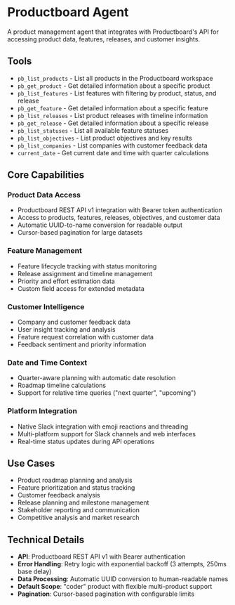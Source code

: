 # Productboard Agent

A product management agent that integrates with Productboard's API for accessing product data, features, releases, and customer insights.

## Tools

- `pb_list_products` - List all products in the Productboard workspace
- `pb_get_product` - Get detailed information about a specific product
- `pb_list_features` - List features with filtering by product, status, and release
- `pb_get_feature` - Get detailed information about a specific feature
- `pb_list_releases` - List product releases with timeline information
- `pb_get_release` - Get detailed information about a specific release
- `pb_list_statuses` - List all available feature statuses
- `pb_list_objectives` - List product objectives and key results
- `pb_list_companies` - List companies with customer feedback data
- `current_date` - Get current date and time with quarter calculations

## Core Capabilities

### Product Data Access
- Productboard REST API v1 integration with Bearer token authentication
- Access to products, features, releases, objectives, and customer data
- Automatic UUID-to-name conversion for readable output
- Cursor-based pagination for large datasets

### Feature Management
- Feature lifecycle tracking with status monitoring
- Release assignment and timeline management
- Priority and effort estimation data
- Custom field access for extended metadata

### Customer Intelligence
- Company and customer feedback data
- User insight tracking and analysis
- Feature request correlation with customer data
- Feedback sentiment and priority information

### Date and Time Context
- Quarter-aware planning with automatic date resolution
- Roadmap timeline calculations
- Support for relative time queries ("next quarter", "upcoming")

### Platform Integration
- Native Slack integration with emoji reactions and threading
- Multi-platform support for Slack channels and web interfaces
- Real-time status updates during API operations

## Use Cases

- Product roadmap planning and analysis
- Feature prioritization and status tracking
- Customer feedback analysis
- Release planning and milestone management
- Stakeholder reporting and communication
- Competitive analysis and market research

## Technical Details

- **API**: Productboard REST API v1 with Bearer authentication
- **Error Handling**: Retry logic with exponential backoff (3 attempts, 250ms base delay)
- **Data Processing**: Automatic UUID conversion to human-readable names
- **Default Scope**: "coder" product with flexible multi-product support
- **Pagination**: Cursor-based pagination with configurable limits